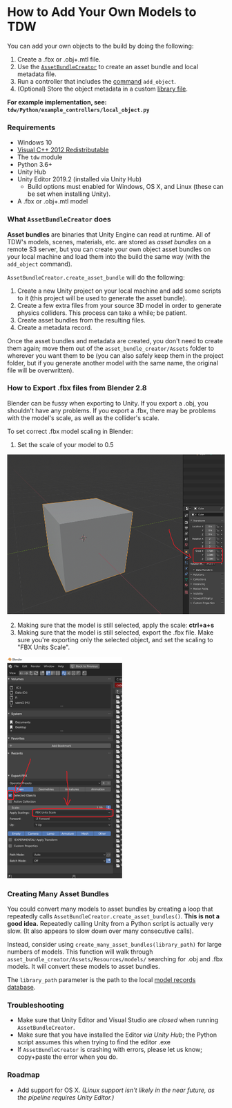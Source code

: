 # How to Add Your Own Models to TDW

You can add your own objects to the build by doing the following:

1. Create a .fbx  or .obj+.mtl file.
2. Use the [`AssetBundleCreator`](../python/asset_bundle_creator.md) to create an asset bundle and local metadata file.
3. Run a controller that includes the [command](../api/command_api.md) `add_object`.
4. (Optional) Store the object metadata in a custom [library file](../python/librarian/model_librarian.md).

**For example implementation, see: `tdw/Python/example_controllers/local_object.py`**

### Requirements

- Windows 10
- [Visual C++ 2012 Redistributable](https://www.microsoft.com/en-au/download/confirmation.aspx?id=30679)
- The `tdw` module
- Python 3.6+
- Unity Hub
- Unity Editor 2019.2 (installed via Unity Hub)
  - Build options must enabled for Windows, OS X, and Linux (these can  be set when installing Unity).
- A .fbx or .obj+.mtl model

### What `AssetBundleCreator` does

**Asset bundles** are binaries that Unity Engine can read at runtime. All of TDW's models, scenes, materials, etc. are stored as _asset bundles_ on a remote S3 server, but you can create your own object asset bundles on your local machine and load them into the build the same way (with the `add_object` command).

`AssetBundleCreator.create_asset_bundle` will do the following:

1. Create a new Unity project on your local machine and add some scripts to it (this project will be used to generate the asset bundle).
2. Create a few extra files from your source 3D model in order to generate physics colliders. This process can take a while; be patient.
3. Create asset bundles from the resulting files.
4. Create a metadata record.

Once the asset bundles and metadata are created, you don't need to create them again; move them out of the `asset_bundle_creator/Assets` folder to wherever you want them to be (you can also safely keep them in the project folder, but if you generate another model with the same name, the original file will be overwritten).

### How to Export .fbx files from Blender 2.8

Blender can be fussy when exporting to Unity. If you export a .obj, you shouldn't have any problems. If you export a .fbx, there may be problems with the model's scale, as well as the collider's scale.

To set correct .fbx model scaling in Blender:

1. Set the scale of your model to 0.5

![](../images/blender_export/0_set_scale.png)

2. Making sure that the model is still selected, apply the scale: **ctrl+a+s**
3. Making sure that the model is still selected, export the .fbx file. Make sure you're exporting only the selected object, and set the scaling to "FBX Units Scale".

<img src="../images/blender_export/1_export.png" style="zoom:50%;" />

### Creating Many Asset Bundles

You could convert many models to asset bundles by creating a loop that repeatedly calls `AssetBundleCreator.create_asset_bundles()`. **This is not a good idea.** Repeatedly calling Unity from a Python script is actually very slow. (It also appears to slow down over many consecutive calls).

Instead, consider using `create_many_asset_bundles(library_path)` for large numbers of models. This function will walk through `asset_bundle_creator/Assets/Resources/models/` searching for .obj and .fbx models. It will convert these models to asset bundles.

The `library_path` parameter is the path to the local [model records database](../python/librarian/model_librarian.md). 

### Troubleshooting

- Make sure that Unity Editor and Visual Studio are _closed_ when running `AssetBundleCreator`.
- Make sure that you have installed the Editor _via Unity Hub_; the Python script assumes this when trying to find the editor .exe
- If `AssetBundleCreator` is crashing with errors, please let us know; copy+paste the error when you do.

### Roadmap

- Add support for OS X. _(Linux support isn't likely in the near future, as the pipeline requires Unity Editor.)_


